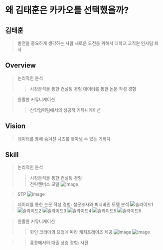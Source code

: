# 왜 김태훈은 카카오를 선택했을까?
## 김태훈
>발전을 중요하게 생각하는 사람
>새로운 도전을 위해서 대학교 교직원 인사팀 퇴사


## Overview
>논리적인 분석
>>시장분석을 통한 컨설팅 경험
>>데이터를 통한 논문 작성 경험

>원활한 커뮤니케이션
>>산학협력팀에서의 성공적 커뮤니케이션


## Vision
>데이터를 통해 숨겨진 니즈를 찾아낼 수 있는 기획자


## Skill
>논리적인 분석
>>시장분석을 통한 컨설팅 경험  
>전략캔버스 모델
![image](https://user-images.githubusercontent.com/64477858/80915090-c8145380-8d8a-11ea-8b4a-36c1955c9a87.png)

>STP
![image](https://user-images.githubusercontent.com/64477858/80915118-f8f48880-8d8a-11ea-9590-991179ac5774.png)
  
  
>데이터를 통한 논문 작성 경험: 설문조사와 피시바인 모델 분석
![슬라이드1](https://user-images.githubusercontent.com/64477858/80914880-7a4b1b80-8d89-11ea-85f9-3e7ce653fa63.JPG)
![슬라이드2](https://user-images.githubusercontent.com/64477858/80914882-7ddea280-8d89-11ea-91fb-29b635dda268.JPG)
![슬라이드3](https://user-images.githubusercontent.com/64477858/80914883-81722980-8d89-11ea-8bca-7abc256b56de.JPG)
![슬라이드4](https://user-images.githubusercontent.com/64477858/80914884-820ac000-8d89-11ea-8cf7-d1d103d15f8c.JPG)
![슬라이드5](https://user-images.githubusercontent.com/64477858/80914885-833bed00-8d89-11ea-97e1-683752b1e233.JPG)
![슬라이드6](https://user-images.githubusercontent.com/64477858/80914886-83d48380-8d89-11ea-8565-8b75d759a066.JPG)
  
>원활한 커뮤니케이션
>>화인 코리아의 요청에 따라 캐치프레이즈 제공
![image](https://user-images.githubusercontent.com/64477858/80915139-23464600-8d8b-11ea-85e9-8d0e188ac166.png)
![image](https://user-images.githubusercontent.com/64477858/80915235-f8102680-8d8b-11ea-9b28-d1e58f8d9f2e.png)  

 >>홍콩에서의 매출 상승 경험: 사진
  
